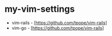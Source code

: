 # my-vim-settings
- vim-rails - [https://github.com/tpope/vim-rails]
- vim-go - [https://github.com/tpope/vim-rails]
